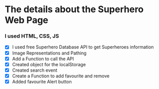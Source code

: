 # The details about the Superhero Web Page

### I used HTML, CSS, JS

- [x] I used free Superhero Database API to get Superheroes information
- [x] Image Representations and Pathing
- [x] Add a Function to call the API
- [x] Created object for the localStorage
- [x] Created search event
- [x] Create a Function to add favourite and remove
- [x] Added favourite Alert button
